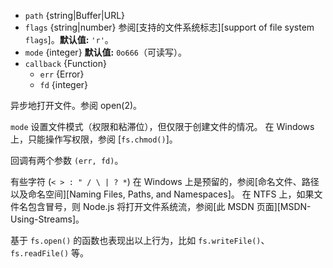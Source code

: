 <!-- YAML
added: v0.0.2
changes:
  - version: v11.1.0
    pr-url: https://github.com/nodejs/node/pull/23767
    description: The `flags` argument is now optional and defaults to `'r'`.
  - version: v9.9.0
    pr-url: https://github.com/nodejs/node/pull/18801
    description: The `as` and `as+` modes are supported now.
  - version: v7.6.0
    pr-url: https://github.com/nodejs/node/pull/10739
    description: The `path` parameter can be a WHATWG `URL` object using `file:`
                 protocol. Support is currently still *experimental*.
-->

* `path` {string|Buffer|URL}
* `flags` {string|number} 参阅[支持的文件系统标志][support of file system `flags`]。**默认值:** `'r'`。
* `mode` {integer} **默认值:** `0o666`（可读写）。
* `callback` {Function}
  * `err` {Error}
  * `fd` {integer}

异步地打开文件。参阅 open(2)。

`mode` 设置文件模式（权限和粘滞位），但仅限于创建文件的情况。 
在 Windows 上，只能操作写权限，参阅 [`fs.chmod()`]。

回调有两个参数 `(err, fd)`。

有些字符 (`< > : " / \ | ? *`) 在 Windows 上是预留的，参阅[命名文件、路径以及命名空间][Naming Files, Paths, and Namespaces]。 
在 NTFS 上，如果文件名包含冒号，则 Node.js 将打开文件系统流，参阅[此 MSDN 页面][MSDN-Using-Streams]。

基于 `fs.open()` 的函数也表现出以上行为，比如 `fs.writeFile()`、`fs.readFile()` 等。

